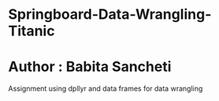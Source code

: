 # Springboard-Data-Wrangling-Titanic
# Author : Babita Sancheti
Assignment using dpllyr and data frames for data wrangling
